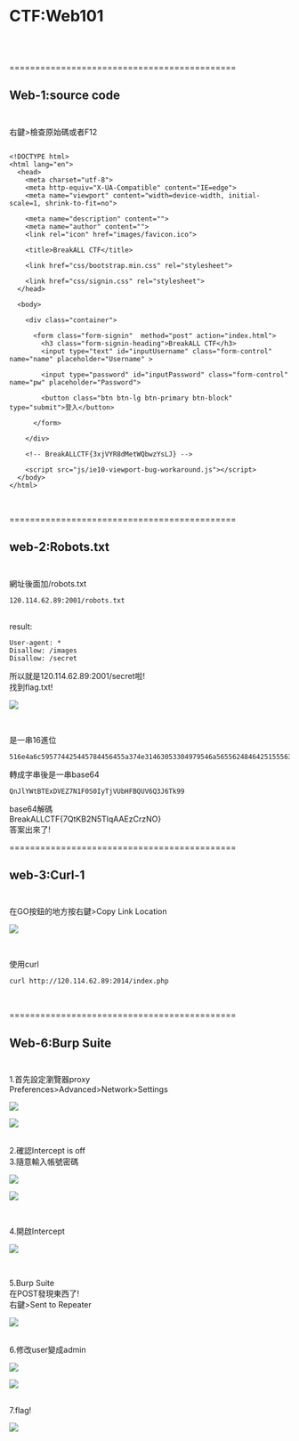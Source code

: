 <br />

# CTF:Web101

<br /><br />


============================================

Web-1:source code<br /><br />
--------------------------------------------

右鍵>檢查原始碼或者F12
```

<!DOCTYPE html>
<html lang="en">
  <head>
    <meta charset="utf-8">
    <meta http-equiv="X-UA-Compatible" content="IE=edge">
    <meta name="viewport" content="width=device-width, initial-scale=1, shrink-to-fit=no">

    <meta name="description" content="">
    <meta name="author" content="">
    <link rel="icon" href="images/favicon.ico">

    <title>BreakALL CTF</title>

    <link href="css/bootstrap.min.css" rel="stylesheet">

    <link href="css/signin.css" rel="stylesheet">
  </head>

  <body>

    <div class="container">

      <form class="form-signin"  method="post" action="index.html">
        <h3 class="form-signin-heading">BreakALL CTF</h3>
        <input type="text" id="inputUsername" class="form-control" name="name" placeholder="Username" >

        <input type="password" id="inputPassword" class="form-control" name="pw" placeholder="Password">
		
        <button class="btn btn-lg btn-primary btn-block" type="submit">登入</button>
	
      </form>

    </div> 

	<!-- BreakALLCTF{3xjVYR8dMetWQbwzYsLJ} -->

    <script src="js/ie10-viewport-bug-workaround.js"></script>
  </body>
</html>
```

<br />

============================================

web-2:Robots.txt<br /><br />
--------------------------------------------
網址後面加/robots.txt
```
120.114.62.89:2001/robots.txt
```

<br />
result:

```
User-agent: *
Disallow: /images
Disallow: /secret
```

所以就是120.114.62.89:2001/secret啦!<br />
找到flag.txt!<br />

![](https://github.com/zinwang/CTF_write_ups/blob/master/writes_up/Web/pics/2018-05-21%2021-16-17%20%E7%9A%84%E8%9E%A2%E5%B9%95%E6%93%B7%E5%9C%96.png)

<br />





是一串16進位<br />

```
516e4a6c595774425445784456455a374e31463053304979546a5655624846425155563651334a36546b3939
```

轉成字串後是一串base64<br />

```
QnJlYWtBTExDVEZ7N1F0S0IyTjVUbHFBQUV6Q3J6Tk99
```

base64解碼<br />
BreakALLCTF{7QtKB2N5TlqAAEzCrzNO}<br />
答案出來了!<br />



============================================

web-3:Curl-1<br /><br />
--------------------------------------------

在GO按鈕的地方按右鍵>Copy Link Location

![](https://github.com/zinwang/CTF_write_ups/blob/master/writes_up/Web/pics/%E8%9E%A2%E5%B9%95%E6%93%B7%E5%8F%96%E7%95%AB%E9%9D%A2%20(188).png)

<br />

使用curl

```
curl http://120.114.62.89:2014/index.php
```





<br />




============================================

Web-6:Burp Suite<br /><br />
--------------------------------------------

1.首先設定瀏覽器proxy<br />
Preferences>Advanced>Network>Settings

![](https://github.com/zinwang/CTF_write_ups/blob/master/writes_up/Web/pics/2018-05-21%2020-56-14%20%E7%9A%84%E8%9E%A2%E5%B9%95%E6%93%B7%E5%9C%96.png)

![](https://github.com/zinwang/CTF_write_ups/blob/master/writes_up/Web/pics/2018-05-21%2020-56-28%20%E7%9A%84%E8%9E%A2%E5%B9%95%E6%93%B7%E5%9C%96.png)

<br />
2.確認Intercept is off
<br />
3.隨意輸入帳號密碼

![](https://github.com/zinwang/CTF_write_ups/blob/master/writes_up/Web/pics/2018-05-21%2020-58-48%20%E7%9A%84%E8%9E%A2%E5%B9%95%E6%93%B7%E5%9C%96.png)

![](https://github.com/zinwang/CTF_write_ups/blob/master/writes_up/Web/pics/2018-05-21%2020-58-57%20%E7%9A%84%E8%9E%A2%E5%B9%95%E6%93%B7%E5%9C%96.png)

<br />

4.開啟Intercept

![](https://github.com/zinwang/CTF_write_ups/blob/master/writes_up/Web/pics/%E8%9E%A2%E5%B9%95%E6%93%B7%E5%8F%96%E7%95%AB%E9%9D%A2%20(189).png)


<br />



5.Burp Suite
<br />
在POST發現東西了!
<br />
右鍵>Sent to Repeater

![](https://github.com/zinwang/CTF_write_ups/blob/master/writes_up/Web/pics/%E8%9E%A2%E5%B9%95%E6%93%B7%E5%8F%96%E7%95%AB%E9%9D%A2%20(186).png)

<br />
6.修改user變成admin
<br />

![](https://github.com/zinwang/CTF_write_ups/blob/master/writes_up/Web/pics/2018-05-21%2021-00-59%20%E7%9A%84%E8%9E%A2%E5%B9%95%E6%93%B7%E5%9C%96.png)

![](https://github.com/zinwang/CTF_write_ups/blob/master/writes_up/Web/pics/2018-05-21%2021-01-17%20%E7%9A%84%E8%9E%A2%E5%B9%95%E6%93%B7%E5%9C%96.png)

<br />
7.flag!

![](https://github.com/zinwang/CTF_write_ups/blob/master/writes_up/Web/pics/2018-05-21%2021-01-28%20%E7%9A%84%E8%9E%A2%E5%B9%95%E6%93%B7%E5%9C%96.png)

<br /><br />




